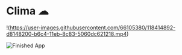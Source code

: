 



# Clima ☁

!(https://user-images.githubusercontent.com/66105380/118414892-d8148200-b6c4-11eb-8c83-5060dc621218.mp4)

![Finished App](https://github.com/londonappbrewery/Images/blob/master/clima-demo.gif)
